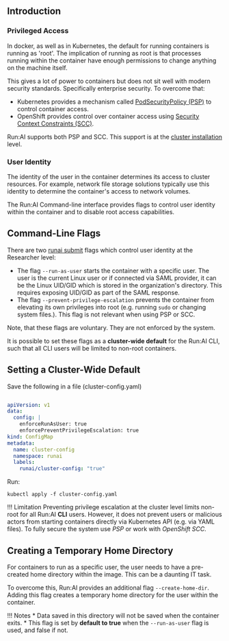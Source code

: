## Introduction

### Privileged Access

In docker, as well as in Kubernetes, the default for running containers is running as 'root'. The implication of running as root is that processes running within the container have enough permissions to change anything on the machine itself. 

This gives a lot of power to containers but does not sit well with modern security standards. Specifically enterprise security. To overcome that: 

* Kubernetes provides a mechanism called [PodSecurityPolicy (PSP)](https://kubernetes.io/docs/concepts/policy/pod-security-policy/) to control container access.
* OpenShift provides control over container access using [Security Context Constraints (SCC)](https://www.openshift.com/blog/understanding-service-accounts-sccs).

Run:AI supports both PSP and SCC. This support is at the [cluster installation](../cluster-setup/customize-cluster-install.md) level. 

### User Identity

The identity of the user in the container determines its access to cluster resources. For example, network file storage solutions typically use this identity to determine the container's access to network volumes. 


The Run:AI Command-line interface provides flags to control user identity within the container and to disable root access capabilities. 

## Command-Line Flags
There are two [runai submit](../../../Researcher/cli-reference/runai-submit.md) flags which control user identity at the Researcher level:

* The flag ``--run-as-user`` starts the container with a specific user. The user is the current Linux user or if connected via SAML provider, it can be the Linux UID/GID which is stored in the organization's directory. This requires exposing UID/GID as part of the SAML response. 
* The flag ``--prevent-privilege-escalation`` prevents the container from elevating its own privileges into root (e.g. running ``sudo`` or changing system files.). This flag is not relevant when using PSP or SCC. 

Note, that these flags are voluntary. They are not enforced by the system.

It is possible to set these flags as a __cluster-wide default__ for the Run:AI CLI, such that all CLI users will be limited to non-root containers.

## Setting a Cluster-Wide Default

Save the following in a file (cluster-config.yaml)

``` YAML

apiVersion: v1
data:
  config: |
    enforceRunAsUser: true
    enforcePreventPrivilegeEscalation: true
kind: ConfigMap
metadata:
  name: cluster-config
  namespace: runai
  labels:
    runai/cluster-config: "true"
```

Run:

    kubectl apply -f cluster-config.yaml

!!! Limitation
    Preventing privilege escalation at the cluster level limits non-root for all Run:AI __CLI__ users. However, it does not prevent users or malicious actors from starting containers directly via Kubernetes API (e.g. via YAML files). To fully secure the system use _PSP_ or work with _OpenShift SCC_.
 

## Creating a Temporary Home Directory

For containers to run as a specific user, the user needs to have a pre-created home directory within the image. This can be a daunting IT task. 

To overcome this, Run:AI provides an additional flag `--create-home-dir`. Adding this flag creates a temporary home directory for the user within the container.  

!!! Notes
    * Data saved in this directory will not be saved when the container exits. 
    * This flag is set by __default to true__ when the `--run-as-user` flag is used, and false if not.
